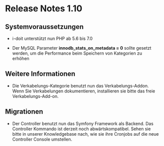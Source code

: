 # Release Notes 1.10

Systemvoraussetzungen
---------------------

*   i-doit unterstützt nun PHP ab 5.6 bis 7.0
    
*   Der MySQL Parameter **innodb_stats_on_metadata = 0** sollte gesetzt werden, um die Performance beim Speichern von Kategorien zu erhöhen
    

Weitere Informationen
---------------------

*   Die Verkabelungs-Kategorie benutzt nun das Verkabelungs-Addon. Wenn Sie Verkabelungen dokumentieren, installieren sie bitte das freie Verkabelungs-Add-on.
    

Migrationen
-----------

*   Der Controller benutzt nun das Symfony Framework als Backend. Das Controller Kommando ist derzeit noch abwärtskompatibel. Sehen sie bitte in unserer Knowledgebase nach, wie sie ihre Cronjobs auf die neue Controller Console umstellen.